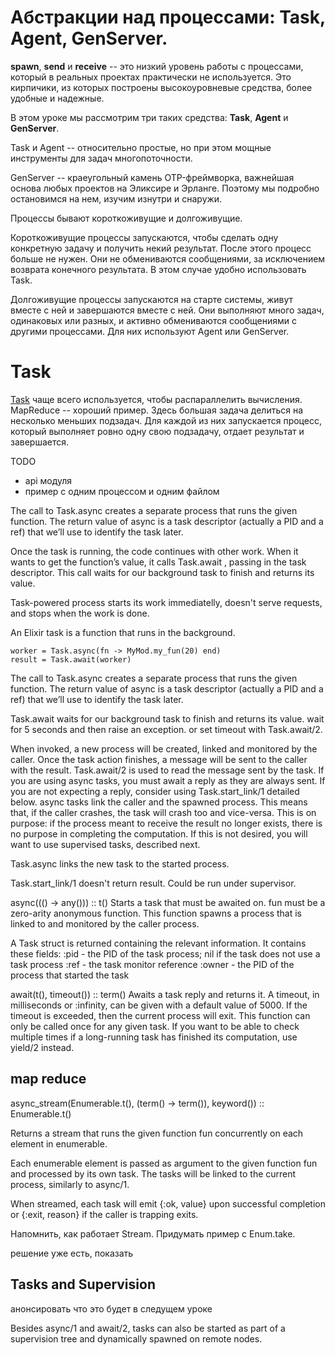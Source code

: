 # Абстракции над процессами: Task, Agent, GenServer.

**spawn**, **send** и **receive** -- это низкий уровень работы с процессами, который в реальных проектах практически не используется. Это кирпичики, из которых построены высокоуровневые средства, более удобные и надежные. 

В этом уроке мы рассмотрим три таких средства: **Task**, **Agent** и **GenServer**.

Task и Agent -- относительно простые, но при этом мощные инструменты для задач многопоточности. 

GenServer -- краеугольный камень OTP-фреймворка, важнейшая основа любых проектов на Эликсире и Эрланге. Поэтому мы подробно остановимся на нем, изучим изнутри и снаружи.

Процессы бывают короткоживущие и долгоживущие. 

Короткоживущие процессы запускаются, чтобы сделать одну конкретную задачу и получить некий результат. После этого процесс больше не нужен. Они не обмениваются сообщениями, за исключением возврата конечного результата. В этом случае удобно использовать Task.

Долгоживущие процессы запускаются на старте системы, живут вместе с ней и завершаются вместе с ней. Они выполняют много задач, одинаковых или разных, и активно обмениваются сообщениями с другими процессами. Для них используют Agent или GenServer.


# Task

[Task](https://hexdocs.pm/elixir/1.12/Task.html) чаще всего используется, чтобы распараллелить вычисления. MapReduce -- хороший пример. Здесь большая задача делиться на несколько меньших подзадач. Для каждой из них запускается процесс, который выполняет ровно одну свою подзадачу, отдает результат и завершается.

TODO
- api модуля
- пример с одним процессом и одним файлом

The call to Task.async creates a separate process that runs the given function.
The return value of async is a task descriptor (actually a PID and a ref) that
we’ll use to identify the task later.

Once the task is running, the code continues with other work. When it wants
to get the function’s value, it calls Task.await , passing in the task descriptor.
This call waits for our background task to finish and returns its value.

Task-powered process starts its work immediatelly, doesn't serve requests, and stops when the work is done.

An Elixir task is a function that runs in the background.

```
worker = Task.async(fn -> MyMod.my_fun(20) end)
result = Task.await(worker)
```

The call to Task.async creates a separate process that runs the given function.
The return value of async is a task descriptor (actually a PID and a ref) 
that we’ll use to identify the task later.

Task.await waits for our background task to finish and returns its value.
wait for 5 seconds and then raise an exception.
or set timeout with Task.await/2.

When invoked, a new process will be created, linked and monitored by the caller. Once the task action finishes, a message will be sent to the caller with the result.
Task.await/2 is used to read the message sent by the task.
If you are using async tasks, you must await a reply as they are always sent. If you are not expecting a reply, consider using Task.start_link/1 detailed below.
async tasks link the caller and the spawned process. This means that, if the caller crashes, the task will crash too and vice-versa. This is on purpose: if the process meant to receive the result no longer exists, there is no purpose in completing the computation.
If this is not desired, you will want to use supervised tasks, described next.


Task.async links the new task to the started process.

Task.start_link/1 doesn't return result. 
Could be run under supervisor.



async((() -> any())) :: t()
Starts a task that must be awaited on.
fun must be a zero-arity anonymous function. 
This function spawns a process that is linked to and monitored by the caller process. 

A Task struct is returned containing the relevant information. 
It contains these fields:
    :pid - the PID of the task process; nil if the task does not use a task process
    :ref - the task monitor reference
    :owner - the PID of the process that started the task



await(t(), timeout()) :: term()
Awaits a task reply and returns it.
A timeout, in milliseconds or :infinity, can be given with a default value of 5000. If the timeout is exceeded, then the current process will exit.
This function can only be called once for any given task. If you want to be able to check multiple times if a long-running task has finished its computation, use yield/2 instead.


## map reduce

async_stream(Enumerable.t(), (term() -> term()), keyword()) :: Enumerable.t()

Returns a stream that runs the given function fun concurrently on each element in enumerable.

Each enumerable element is passed as argument to the given function fun and processed by its own task. The tasks will be linked to the current process, similarly to async/1.

When streamed, each task will emit {:ok, value} upon successful completion or {:exit, reason} if the caller is trapping exits. 

Напомнить, как работает Stream. Придумать пример с Enum.take.

решение уже есть, показать


## Tasks and Supervision

анонсировать что это будет в следущем уроке

Besides async/1 and await/2, tasks can also be started as part of a supervision tree and dynamically spawned on remote nodes. 
